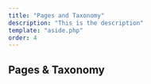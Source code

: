 ```yaml
---
title: "Pages and Taxonomy"
description: "This is the description"
template: "aside.php"
order: 4
---
```


## Pages & Taxonomy

<script src="https://gist.github.com/netotaku/166b83fb4a11fa805a63.js"></script>
